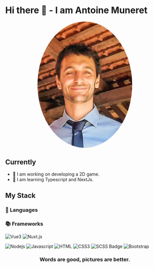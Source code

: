 # Hi there 👋 - I am Antoine Muneret

<p align="center">
  <a href="https://antoinemuneret.dev/">
    <img src="https://raw.githubusercontent.com/AntoinouM/Portofolio/refs/heads/main/public/Pictures/me.png" style="border-radius:50%" width="300" alt="My picture" />
  </a>
</p>


## Currently
- 🔭 I am working on developing a 2D game.
- 🌱 I am learning Typescript and NextJs.

## My Stack

### 💬 Languages


### 📚 Frameworks
![Vue3](https://img.shields.io/badge/-Vue3-4FC08D?style=for-the-badge&labelColor=black&logo=vuedotjs&logoColor=#4FC08D&color)
![Nuxt.js](https://img.shields.io/badge/nuxt.js-000000?style=for-the-badge&logo=nuxtdotjs&logoColor=white)


![Nodejs](https://img.shields.io/badge/Nodejs-3C873A?style=for-the-badge&labelColor=black&logo=node.js&logoColor=3C873A)
![Javascript](https://img.shields.io/badge/Javascript-F0DB4F?style=for-the-badge&labelColor=black&logo=javascript&logoColor=F0DB4F)
![HTML](https://img.shields.io/badge/HTML5-E34F26?style=for-the-badge&logo=html5&logoColor=white)
![CSS3](https://img.shields.io/badge/CSS3-1572B6?style=for-the-badge&logo=css3&logoColor=white)
![SCSS Badge](https://img.shields.io/badge/Scss-CC6699?style=for-the-badge&logo=sass&logoColor=white)
![Bootstrap](https://img.shields.io/badge/Bootstrap-563D7C?style=for-the-badge&logo=bootstrap&logoColor=white)

<h3 align="center">Words are good, pictures are better.</h3>

<br/>


<!--
**AntoinouM/AntoinouM** is a ✨ _special_ ✨ repository because its `README.md` (this file) appears on your GitHub profile.

Here are some ideas to get you started:

- 🔭 I’m currently working on ...
- 🌱 I’m currently learning ...
- 👯 I’m looking to collaborate on ...
- 🤔 I’m looking for help with ...
- 💬 Ask me about ...
- 📫 How to reach me: ...
- 😄 Pronouns: ...
- ⚡ Fun fact: ...
-->
